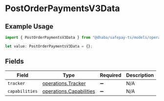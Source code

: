 # PostOrderPaymentsV3Data

## Example Usage

```typescript
import { PostOrderPaymentsV3Data } from "@dhaba/safepay-ts/models/operations";

let value: PostOrderPaymentsV3Data = {};
```

## Fields

| Field                                                              | Type                                                               | Required                                                           | Description                                                        |
| ------------------------------------------------------------------ | ------------------------------------------------------------------ | ------------------------------------------------------------------ | ------------------------------------------------------------------ |
| `tracker`                                                          | [operations.Tracker](../../models/operations/tracker.md)           | :heavy_minus_sign:                                                 | N/A                                                                |
| `capabilities`                                                     | [operations.Capabilities](../../models/operations/capabilities.md) | :heavy_minus_sign:                                                 | N/A                                                                |